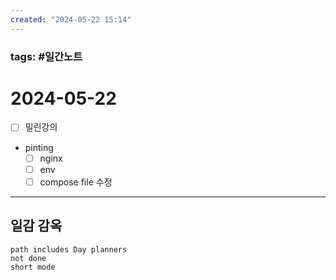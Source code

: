 ```yaml
---
created: "2024-05-22 15:14"
---
```


### tags: #일간노트
  
# 2024-05-22 
- [ ] 밀린강의
- pinting 
	- [ ] nginx
	- [ ] env
	- [ ] compose file 수정

---  
## 일감 감옥  
```tasks  
path includes Day planners
not done  
short mode  
```